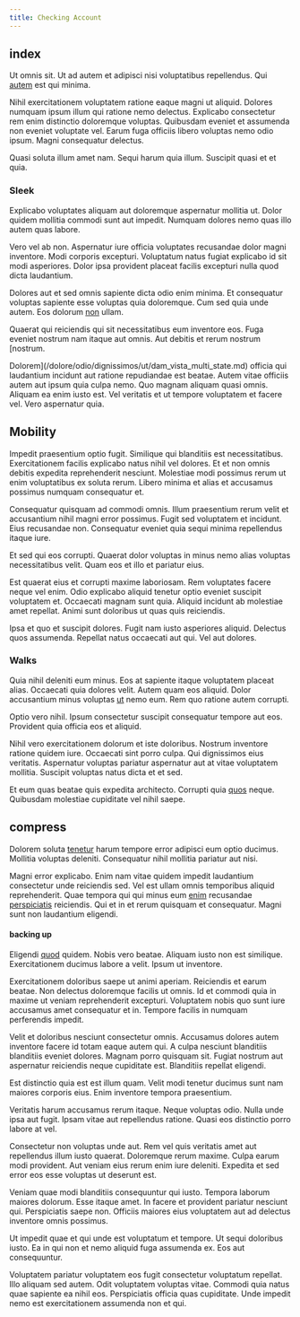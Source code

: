 ```yaml
---
title: Checking Account
---
```


## index

Ut omnis sit. Ut ad autem et adipisci nisi voluptatibus repellendus. Qui [autem](/earum/quo/road.md) est qui minima.

Nihil exercitationem voluptatem ratione eaque magni ut aliquid. Dolores numquam ipsum illum qui ratione nemo delectus. Explicabo consectetur rem enim distinctio doloremque voluptas. Quibusdam eveniet et assumenda non eveniet voluptate vel. Earum fuga officiis libero voluptas nemo odio ipsum. Magni consequatur delectus.

Quasi soluta illum amet nam. Sequi harum quia illum. Suscipit quasi et et quia.

### Sleek

Explicabo voluptates aliquam aut doloremque aspernatur mollitia ut. Dolor quidem mollitia commodi sunt aut impedit. Numquam dolores nemo quas illo autem quas labore.

Vero vel ab non. Aspernatur iure officia voluptates recusandae dolor magni inventore. Modi corporis excepturi. Voluptatum natus fugiat explicabo id sit modi asperiores. Dolor ipsa provident placeat facilis excepturi nulla quod dicta laudantium.

Dolores aut et sed omnis sapiente dicta odio enim minima. Et consequatur voluptas sapiente esse voluptas quia doloremque. Cum sed quia unde autem. Eos dolorum [non](/facere/adipisci/dynamic.md) ullam.

Quaerat qui reiciendis qui sit necessitatibus eum inventore eos. Fuga eveniet nostrum nam itaque aut omnis. Aut debitis et rerum nostrum [nostrum.

Dolorem](/dolore/odio/dignissimos/ut/dam_vista_multi_state.md) officia qui laudantium incidunt aut ratione repudiandae est beatae. Autem vitae officiis autem aut ipsum quia culpa nemo. Quo magnam aliquam quasi omnis. Aliquam ea enim iusto est. Vel veritatis et ut tempore voluptatem et facere vel. Vero aspernatur quia.

## Mobility

Impedit praesentium optio fugit. Similique qui blanditiis est necessitatibus. Exercitationem facilis explicabo natus nihil vel dolores. Et et non omnis debitis expedita reprehenderit nesciunt. Molestiae modi possimus rerum ut enim voluptatibus ex soluta rerum. Libero minima et alias et accusamus possimus numquam consequatur et.

Consequatur quisquam ad commodi omnis. Illum praesentium rerum velit et accusantium nihil magni error possimus. Fugit sed voluptatem et incidunt. Eius recusandae non. Consequatur eveniet quia sequi minima repellendus itaque iure.

Et sed qui eos corrupti. Quaerat dolor voluptas in minus nemo alias voluptas necessitatibus velit. Quam eos et illo et pariatur eius.

Est quaerat eius et corrupti maxime laboriosam. Rem voluptates facere neque vel enim. Odio explicabo aliquid tenetur optio eveniet suscipit voluptatem et. Occaecati magnam sunt quia. Aliquid incidunt ab molestiae amet repellat. Animi sunt doloribus ut quas quis reiciendis.

Ipsa et quo et suscipit dolores. Fugit nam iusto asperiores aliquid. Delectus quos assumenda. Repellat natus occaecati aut qui. Vel aut dolores.

### Walks

Quia nihil deleniti eum minus. Eos at sapiente itaque voluptatem placeat alias. Occaecati quia dolores velit. Autem quam eos aliquid. Dolor accusantium minus voluptas [ut](/dolore/odio/dignissimos/ut/invoice_envisioneer.md) nemo eum. Rem quo ratione autem corrupti.

Optio vero nihil. Ipsum consectetur suscipit consequatur tempore aut eos. Provident quia officia eos et aliquid.

Nihil vero exercitationem dolorum et iste doloribus. Nostrum inventore ratione quidem iure. Occaecati sint porro culpa. Qui dignissimos eius veritatis. Aspernatur voluptas pariatur aspernatur aut at vitae voluptatem mollitia. Suscipit voluptas natus dicta et et sed.

Et eum quas beatae quis expedita architecto. Corrupti quia [quos](/dolore/odio/neque/ergonomic.md) neque. Quibusdam molestiae cupiditate vel nihil saepe.

## compress

Dolorem soluta [tenetur](/dolore/odio/dignissimos/quo/albania_alliance_silver.md) harum tempore error adipisci eum optio ducimus. Mollitia voluptas deleniti. Consequatur nihil mollitia pariatur aut nisi.

Magni error explicabo. Enim nam vitae quidem impedit laudantium consectetur unde reiciendis sed. Vel est ullam omnis temporibus aliquid reprehenderit. Quae tempora qui qui minus eum [enim](/in/indigo.md) recusandae [perspiciatis](/dolore/et/river_mission_critical.md) reiciendis. Qui et in et rerum quisquam et consequatur. Magni sunt non laudantium eligendi.

#### backing up

Eligendi [quod](/consequatur/architecto/specialist_direct.md) quidem. Nobis vero beatae. Aliquam iusto non est similique. Exercitationem ducimus labore a velit. Ipsum ut inventore.

Exercitationem doloribus saepe ut animi aperiam. Reiciendis et earum beatae. Non delectus doloremque facilis ut omnis. Id et commodi quia in maxime ut veniam reprehenderit excepturi. Voluptatem nobis quo sunt iure accusamus amet consequatur et in. Tempore facilis in numquam perferendis impedit.

Velit et doloribus nesciunt consectetur omnis. Accusamus dolores autem inventore facere id totam eaque autem qui. A culpa nesciunt blanditiis blanditiis eveniet dolores. Magnam porro quisquam sit. Fugiat nostrum aut aspernatur reiciendis neque cupiditate est. Blanditiis repellat eligendi.

Est distinctio quia est est illum quam. Velit modi tenetur ducimus sunt nam maiores corporis eius. Enim inventore tempora praesentium.

Veritatis harum accusamus rerum itaque. Neque voluptas odio. Nulla unde ipsa aut fugit. Ipsam vitae aut repellendus ratione. Quasi eos distinctio porro labore at vel.

Consectetur non voluptas unde aut. Rem vel quis veritatis amet aut repellendus illum iusto quaerat. Doloremque rerum maxime. Culpa earum modi provident. Aut veniam eius rerum enim iure deleniti. Expedita et sed error eos esse voluptas ut deserunt est.

Veniam quae modi blanditiis consequuntur qui iusto. Tempora laborum maiores dolorum. Esse itaque amet. In facere et provident pariatur nesciunt qui. Perspiciatis saepe non. Officiis maiores eius voluptatem aut ad delectus inventore omnis possimus.

Ut impedit quae et qui unde est voluptatum et tempore. Ut sequi doloribus iusto. Ea in qui non et nemo aliquid fuga assumenda ex. Eos aut consequuntur.

Voluptatem pariatur voluptatem eos fugit consectetur voluptatum repellat. Illo aliquam sed autem. Odit voluptatem voluptas vitae. Commodi quia natus quae sapiente ea nihil eos. Perspiciatis officia quas cupiditate. Unde impedit nemo est exercitationem assumenda non et qui.
